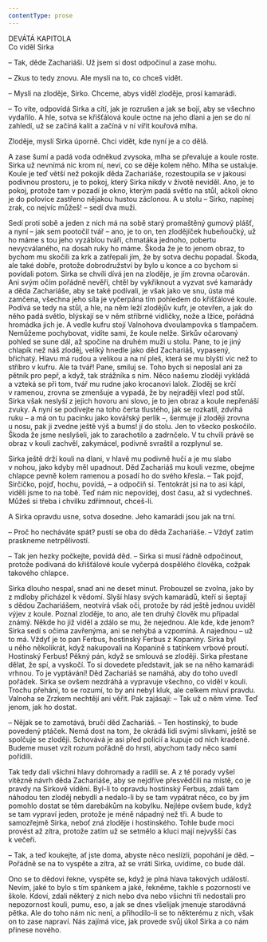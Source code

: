 ```yaml
---
contentType: prose
---
```


DEVÁTÁ KAPITOLA  
Co viděl Sirka

  

– Tak, děde Zachariáši. Už jsem si dost odpočinul a zase mohu.

– Zkus to tedy znovu. Ale mysli na to, co chceš vidět.

– Mysli na zloděje, Sirko. Chceme, abys viděl zloděje, prosí kamarádi.

– To víte, odpovídá Sirka a cítí, jak je rozrušen a jak se bojí, aby se všechno vydařilo. A hle, sotva se křišťálová koule octne na jeho dlani a jen se do ní zahledí, už se začíná kalit a začíná v ní vířit kouřová mlha.

Zloděje, myslí Sirka úporně. Chci vidět, kde nyní je a co dělá.

A zase šumí a padá voda odněkud zvysoka, mlha se převaluje a koule roste. Sirka už nevnímá nic krom ní, neví, co se děje kolem něho. Mlha se ustaluje. Koule je teď větší než pokojík děda Zacha­riáše, rozestoupila se v jakousi podivnou prostoru, je to pokoj, který Sirka nikdy v životě neviděl. Ano, je to pokoj, protože tam v pozadí je okno, kterým padá světlo na stůl, ačkoli okno je do polovice zastřeno nějakou hustou záclonou. A u stolu – Sirko, napínej zrak, co nejvíc můžeš! – sedí dva muži.

Sedí proti sobě a jeden z nich má na sobě starý promaštěný gumový plášť, a nyní – jak sem pootočil tvář – ano, je to on, ten zlodějíček hubeňoučký, už ho máme s tou jeho vyzáblou tváří, chmatáka jednoho, pobertu nevycválaného, na dosah ruky ho máme. Škoda že je to jenom obraz, to bychom mu skočili za krk a zatřepali jím, že by sotva dechu popadal. Škoda, ale také dobře, protože dobrodružství by bylo u konce a co bychom si povídali potom. Sirka se chvíli dívá jen na zloděje, je jím zrovna očarován. Ani svým očím pořádně nevěří, chtěl by vykřiknout a vyzvat své kamarády a děda Zachariáše, aby se také podívali, je však jako ve snu, ústa má zamčena, všechna jeho síla je vyčerpána tím pohledem do křišťálové koule. Podívá se tedy na stůl, a hle, na něm leží zlodějův kufr, je otevřen, a jak do něho padá světlo, blýskají se v něm stříbrné vidličky, nože a lžíce, pořádná hromádka jich je. A vedle kufru stojí Valnohova dvoulampovka s tlampačem. Nemůžeme pochybovat, vidíte sami, že koule nelže. Sirkův očarovaný pohled se sune dál, až spočine na druhém muži u stolu. Pane, to je jiný chlapík než náš zloděj, veliký hnedle jako děd Zachariáš, vypasený, břichatý. Hlavu má rudou a velikou a na ní pleš, která se mu blyští víc než to stříbro v kufru. Ale ta tvář! Pane, smiluj se. Toho bych si neposlal ani za pětník pro pepř, a když, tak strážníka s ním. Něco našemu zloději vykládá a vzteká se při tom, tvář mu rudne jako krocanovi lalok. Zloděj se krčí v ramenou, zrovna se zmenšuje a vypadá, že by nejraději vlezl pod stůl. Sirka však neslyší z jejich hovoru ani slovo, je to jen obraz a koule nepřenáší zvuky. A nyní se podívejte na toho čerta tlustého, jak se rozkatil, zdvihá ruku – a má on tu pacinku jako kovářský perlík –, šermuje jí zloději zrovna u nosu, pak ji zvedne ještě výš a bums! jí do stolu. Jen to všecko poskočilo. Škoda že jsme neslyšeli, jak to zarachotilo a zadrnčelo. V tu chvíli právě se obraz v kouli zachvěl, zakymácel, podivně svraštil a rozplynul se.

Sirka ještě drží kouli na dlani, v hlavě mu podivně hučí a je mu slabo v nohou, jako kdyby měl upadnout. Děd Zachariáš mu kouli vezme, obejme chlapce pevně kolem ramenou a posadí ho do svého křesla. – Tak pojď, Sirčičko, pojď, hochu, povídá, – a odpočiň si. Tentokrát jsi na to asi kápl, viděli jsme to na tobě. Teď nám nic nepovídej, dost času, až si vydechneš. Můžeš si třeba i chvilku zdřímnout, chceš-li.

A Sirka opravdu usne, sotva dosedne. Jeho kamarádi jsou jak na trní.

– Proč ho necháváte spát? pustí se oba do děda Zachariáše. – Vždyť zatím praskneme netrpělivostí.

– Tak jen hezky počkejte, povídá děd. – Sirka si musí řádně odpočinout, protože podívaná do křišťálové koule vyčerpá dospělého člověka, cožpak takového chlapce.

Sirka dlouho nespal, snad ani ne deset minut. Probouzel se zvolna, jako by z mdloby přicházel k vědomí. Slyší hlasy svých kamarádů, kteří si šeptají s dědou Zachariášem, neotvírá však oči, protože by rád ještě jednou uviděl výjev z koule. Poznal zloděje, to ano, ale ten druhý člověk mu připadal známý. Někde ho již viděl a zdálo se mu, že nejednou. Ale kde, kde jenom? Sirka sedí s očima zavřenýma, ani se nehýbá a vzpomíná. A najednou – už to má. Vždyť je to pan Ferbus, hostinský Ferbus z Kopaniny. Sirka byl u něho několikrát, když nakupovali na Kopanině s tatínkem vrbové proutí. Hostinský Ferbus! Pěkný pán, když se smlouvá se zloději. Sirka přestane dělat, že spí, a vyskočí. To si dovedete představit, jak se na něho kamarádi vrhnou. To je vyptávání! Děd Zachariáš se namáhá, aby do toho uvedl pořádek. Sirka se ovšem nezdráhá a vypravuje všechno, co viděl v kouli. Trochu přehání, to se rozumí, to by ani nebyl kluk, ale celkem mluví pravdu. Valnoha se Zrzkem nechtějí ani věřit. Pak zajásají: – Tak už o něm víme. Teď jenom, jak ho dostat.

– Nějak se to zamotává, bručí děd Zachariáš. – Ten hostinský, to bude povedený ptáček. Nemá dost na tom, že okrádá lidi svými slivkami, ještě se spolčuje se zloději. Schovává je asi před policií a kupuje od nich kradené. Budeme muset vzít rozum pořádně do hrsti, abychom tady něco sami pořídili.

Tak tedy dali všichni hlavy dohromady a radili se. A z té porady vyšel vítězně návrh děda Zachariáše, aby se nejdříve přesvědčili na místě, co je pravdy na Sirkově vidění. Byl-li to opravdu hostinský Ferbus, zdali tam náhodou ten zloděj nebydlí a nedalo-li by se tam vypátrat něco, co by jim pomohlo dostat se těm darebákům na kobylku. Nejlépe ovšem bude, když se tam vypraví jeden, protože je méně nápadný než tři. A bude to samozřejmě Sirka, neboť zná zloděje i hostinského. Tohle bude moci provést až zítra, protože zatím už se setmělo a kluci mají nejvyšší čas k večeři.

– Tak, a teď koukejte, ať jste doma, abyste něco neslízli, popohání je děd. – Pořádně se na to vyspěte a zítra, až se vrátí Sirka, uvidíme, co bude dál.

Ono se to dědovi řekne, vyspěte se, když je plná hlava takových událostí. Nevím, jaké to bylo s tím spánkem a jaké, řekněme, takhle s pozorností ve škole. Kdoví, zdali některý z nich nebo dva nebo všichni tři nedostali pro nepozornost kouli, pumu, eso, a jak se dnes všelijak jmenuje starodávná pětka. Ale do toho nám nic není, a přihodilo-li se to některému z nich, však on to zase napraví. Nás zajímá více, jak provede svůj úkol Sirka a co nám přinese nového.
